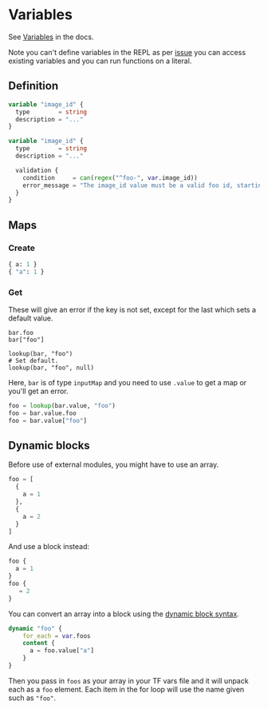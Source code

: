 # Variables

See [Variables](https://www.terraform.io/docs/configuration/variables.html) in the docs.

Note you can't define variables in the REPL as per [issue](https://github.com/hashicorp/terraform/issues/19034) you can access existing variables and you can run functions on a literal.


## Definition

```terraform
variable "image_id" {
  type        = string
  description = "..."
}
```

```terraform
variable "image_id" {
  type        = string
  description = "..."

  validation {
    condition     = can(regex("^foo-", var.image_id))
    error_message = "The image_id value must be a valid foo id, starting with \"foo-\"."
  }
}
```


## Maps

### Create

```terraform
{ a: 1 }
{ "a": 1 }
```

### Get

These will give an error if the key is not set, except for the last which sets a default value.

```
bar.foo
bar["foo"]

lookup(bar, "foo")
# Set default.
lookup(bar, "foo", null)
```

Here, `bar` is of type `inputMap` and you need to use `.value` to get a map or you'll get an error.

```terraform
foo = lookup(bar.value, "foo")
foo = bar.value.foo
foo = bar.value["foo"]
```


## Dynamic blocks

Before use of external modules, you might have to use an array.

```terraform
foo = [
  {
    a = 1
  },
  {
    a = 2
  }
]
```

And use a block instead:

```terraform
foo {
  a = 1
}
foo {
   = 2
}
```

You can convert an array into a block using the [dynamic block syntax](https://www.terraform.io/docs/configuration/expressions.html#dynamic-blocks).

```terraform
dynamic "foo" {
    for_each = var.foos
    content {
      a = foo.value["a"]
    }
}
```

Then you pass in `foos` as your array in your TF vars file and it will unpack each as a `foo` element. Each item in the for loop will use the name given such as `"foo"`.
